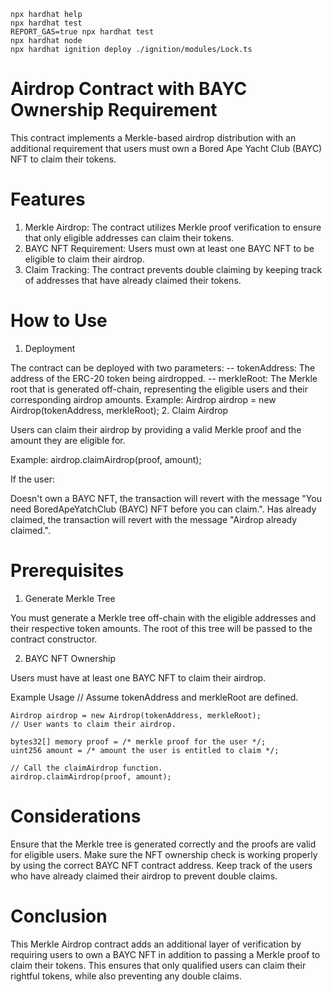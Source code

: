```shell
npx hardhat help
npx hardhat test
REPORT_GAS=true npx hardhat test
npx hardhat node
npx hardhat ignition deploy ./ignition/modules/Lock.ts
```

# Airdrop Contract with BAYC Ownership Requirement

This contract implements a Merkle-based airdrop distribution with an additional requirement that users must own a Bored Ape Yacht Club (BAYC) NFT to claim their tokens.

# Features

1. Merkle Airdrop: The contract utilizes Merkle proof verification to ensure that only eligible addresses can claim their tokens.
2. BAYC NFT Requirement: Users must own at least one BAYC NFT to be eligible to claim their airdrop.
3. Claim Tracking: The contract prevents double claiming by keeping track of addresses that have already claimed their tokens.

# How to Use

1. Deployment

The contract can be deployed with two parameters:
-- tokenAddress: The address of the ERC-20 token being airdropped.
-- merkleRoot: The Merkle root that is generated off-chain, representing the eligible users and their corresponding airdrop amounts.
Example:
Airdrop airdrop = new Airdrop(tokenAddress, merkleRoot); 2. Claim Airdrop

Users can claim their airdrop by providing a valid Merkle proof and the amount they are eligible for.

Example:
airdrop.claimAirdrop(proof, amount);

If the user:

Doesn't own a BAYC NFT, the transaction will revert with the message "You need BoredApeYatchClub (BAYC) NFT before you can claim.".
Has already claimed, the transaction will revert with the message "Airdrop already claimed.".

# Prerequisites

1. Generate Merkle Tree

You must generate a Merkle tree off-chain with the eligible addresses and their respective token amounts. The root of this tree will be passed to the contract constructor.

2. BAYC NFT Ownership

Users must have at least one BAYC NFT to claim their airdrop.

Example Usage
// Assume tokenAddress and merkleRoot are defined.

    Airdrop airdrop = new Airdrop(tokenAddress, merkleRoot);
    // User wants to claim their airdrop.

    bytes32[] memory proof = /* merkle proof for the user */;
    uint256 amount = /* amount the user is entitled to claim */;

    // Call the claimAirdrop function.
    airdrop.claimAirdrop(proof, amount);

# Considerations

Ensure that the Merkle tree is generated correctly and the proofs are valid for eligible users.
Make sure the NFT ownership check is working properly by using the correct BAYC NFT contract address.
Keep track of the users who have already claimed their airdrop to prevent double claims.

# Conclusion

This Merkle Airdrop contract adds an additional layer of verification by requiring users to own a BAYC NFT in addition to passing a Merkle proof to claim their tokens. This ensures that only qualified users can claim their rightful tokens, while also preventing any double claims.
